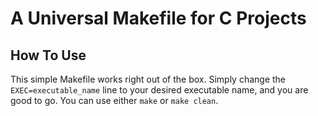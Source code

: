 # A Universal Makefile for C Projects

## How To Use
This simple Makefile works right out of the box. Simply change the `EXEC=executable_name` line to your desired executable name, and you are good to go. You can use either `make` or `make clean`.